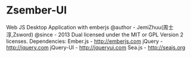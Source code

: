 Zsember-UI
==========
Web JS Desktop Application with emberjs
@author - JemiZhuu(周士淳,Zsword)
@since - 2013
Dual licensed under the MIT or GPL Version 2 licenses.
Dependencies:
Ember.js - http://emberjs.com
jQuery - http://jquery.com
jQuery-UI - http://jqueryui.com
Sea.js - http://seajs.org

